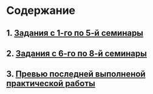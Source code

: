 # Содержание
## 1. [Задания с 1-го по 5-й семинары](https://github.com/AllIWantAreNotAvailable/GeekBrains_WebLayout/tree/GrowBe)
## 2. [Задания с 6-го по 8-й семинары](https://github.com/AllIWantAreNotAvailable/GeekBrains_WebLayout/tree/brand)
## 3. [Превью последней выполненой практической работы](https://alliwantarenotavailable.github.io/GeekBrains_WebLayout/)
